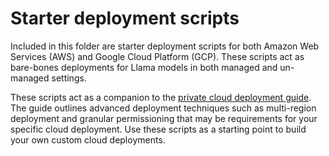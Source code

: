 # Starter deployment scripts
Included in this folder are starter deployment scripts for both Amazon Web Services (AWS) and Google Cloud Platform (GCP). These scripts act as bare-bones deployments for Llama models in both managed and un-managed settings.

These scripts act as a companion to the [private cloud deployment guide](/docs/open_source/private_cloud.md). The guide outlines advanced deployment techniques such as multi-region deployment and granular permissioning that may be requirements for your specific cloud deployment. Use these scripts as a starting point to build your own custom cloud deployments.
